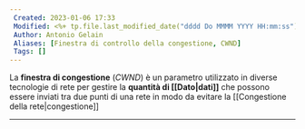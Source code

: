 ```yaml
---
 Created: 2023-01-06 17:33
 Modified: <%+ tp.file.last_modified_date("dddd Do MMMM YYYY HH:mm:ss") %>
 Author: Antonio Gelain
 Aliases: [Finestra di controllo della congestione, CWND]
 Tags: []
---
```


La **finestra di congestione** (*CWND*) è un parametro utilizzato in diverse tecnologie di rete per gestire la **quantità di [[Dato|dati]]** che possono essere inviati tra due punti di una rete in modo da evitare la [[Congestione della rete|congestione]]

---